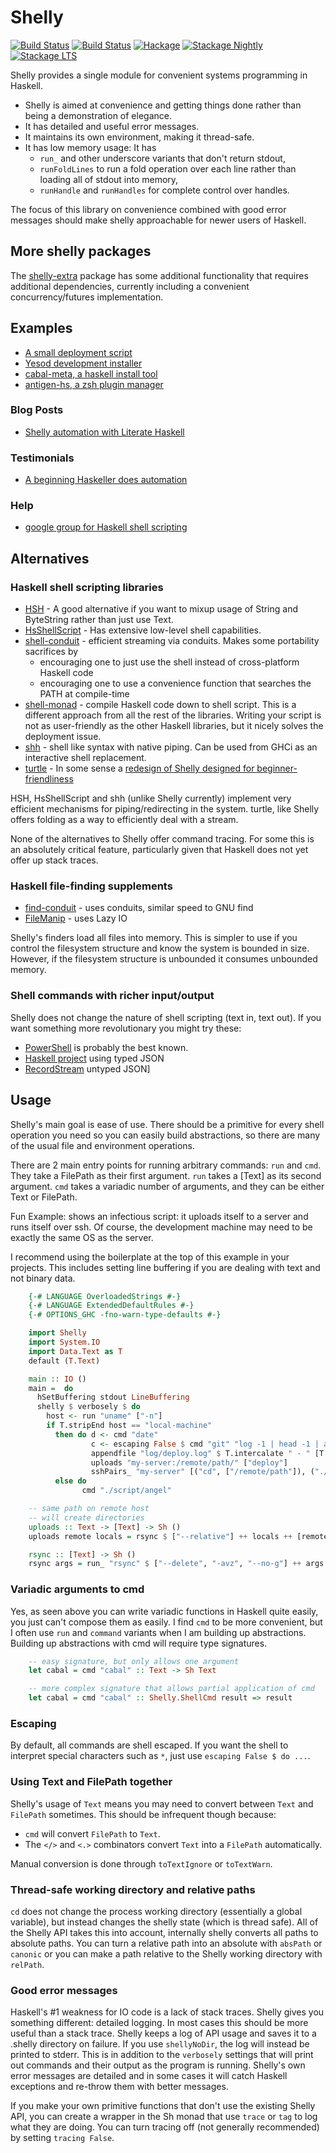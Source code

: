 # Shelly

[![Build Status](https://github.com/gregwebs/Shelly.hs/actions/workflows/haskell-ci.yml/badge.svg?branch=master)](https://github.com/gregwebs/Shelly.hs/actions/workflows/haskell-ci.yml)
[![Build Status](https://github.com/gregwebs/Shelly.hs/actions/workflows/mac-win-ci.yml/badge.svg?branch=master)](https://github.com/gregwebs/Shelly.hs/actions/workflows/mac-win-ci.yml)
[![Hackage](https://img.shields.io/hackage/v/shelly.svg)](https://hackage.haskell.org/package/shelly)
[![Stackage Nightly](http://stackage.org/package/shelly/badge/nightly)](http://stackage.org/nightly/package/shelly)
[![Stackage LTS](http://stackage.org/package/shelly/badge/lts)](http://stackage.org/lts/package/shelly)

Shelly provides a single module for convenient systems programming in Haskell.

* Shelly is aimed at convenience and getting things done rather than being a demonstration of elegance.
* It has detailed and useful error messages.
* It maintains its own environment, making it thread-safe.
* It has low memory usage:  It has
  * `run_` and other underscore variants that don't return stdout,
  * `runFoldLines` to run a fold operation over each line rather than loading all of stdout into memory,
  * `runHandle` and `runHandles` for complete control over handles.

The focus of this library on convenience combined with good error messages should make shelly approachable for newer users of Haskell.



## More shelly packages

The [shelly-extra](https://hackage.haskell.org/package/shelly-extra) package has some additional functionality that requires additional dependencies, currently including a convenient concurrency/futures implementation.


## Examples

* [A small deployment script](https://adinapoli.github.io/alfredodinapoli.com/posts/2015-11-03-how-i-deploy-haskell-code.html)
* [Yesod development installer](https://github.com/yesodweb/scripts/blob/master/install.hs)
* [cabal-meta, a haskell install tool](https://github.com/yesodweb/cabal-meta/blob/master/main.hs)
* [antigen-hs, a zsh plugin manager](https://github.com/Tarrasch/antigen-hs)


### Blog Posts

* [Shelly automation with Literate Haskell](https://scholarslab.lib.virginia.edu/blog/shell-programming-in-haskell-converting-s5-slides-to-pdf/)


### Testimonials

* [A beginning Haskeller does automation](https://www.reddit.com/r/haskell/comments/w86gu/my_current_job_task_is_boring_so_i_wrote_a_simple/)

### Help

* [google group for Haskell shell scripting](https://groups.google.com/forum/#!forum/haskell-shell-scripting)

## Alternatives

### Haskell shell scripting libraries


* [HSH](https://hackage.haskell.org/package/HSH) - A good alternative if you want to mixup usage of String and ByteString rather than just use Text.
* [HsShellScript](https://hackage.haskell.org/packages/archive/hsshellscript/3.1.0/doc/html/HsShellScript.html) - Has extensive low-level shell capabilities.
* [shell-conduit](https://hackage.haskell.org/package/shell-conduit) - efficient streaming via conduits. Makes some portability sacrifices by
  * encouraging one to just use the shell instead of cross-platform Haskell code
  * encouraging one to use a convenience function that searches the PATH at compile-time
* [shell-monad](https://hackage.haskell.org/package/shell-monad) - compile Haskell code down to shell script. This is a different approach from all the rest of the libraries. Writing your script is not as user-friendly as the other Haskell libraries, but it nicely solves the deployment issue.
* [shh](https://hackage.haskell.org/package/shh) - shell like syntax with native piping. Can be used from GHCi as an interactive shell replacement.
* [turtle](https://hackage.haskell.org/package/turtle) - In some sense a [redesign of Shelly designed for beginner-friendliness](https://www.reddit.com/r/haskell/comments/2u6b8m/use_haskell_for_shell_scripting/co5ucq9)

HSH, HsShellScript and shh (unlike Shelly currently) implement very efficient mechanisms for piping/redirecting in the system.
turtle, like Shelly offers folding as a way to efficiently deal with a stream.

None of the alternatives to Shelly offer command tracing.
For some this is an absolutely critical feature, particularly given that Haskell does not yet offer up stack traces.


### Haskell file-finding supplements

* [find-conduit](https://hackage.haskell.org/package/find-conduit) - uses conduits, similar speed to GNU find
* [FileManip](https://hackage.haskell.org/package/FileManip) - uses Lazy IO

Shelly's finders load all files into memory. This is simpler to use if you control the filesystem structure and know the system is bounded in size. However, if the filesystem structure is unbounded it consumes unbounded memory.


### Shell commands with richer input/output

Shelly does not change the nature of shell scripting (text in, text out).
If you want something more revolutionary you might try these:

* [PowerShell](https://github.com/PowerShell/PowerShell) is probably the best known.
* [Haskell project](https://github.com/pkamenarsky/ytools) using typed JSON
* [RecordStream](https://github.com/benbernard/RecordStream) untyped JSON]


## Usage

Shelly's main goal is ease of use.
There should be a primitive for every shell operation you need so you can easily build abstractions, so there are many of the usual file and environment operations.

There are 2 main entry points for running arbitrary commands: `run` and `cmd`.
They take a FilePath as their first argument. `run` takes a [Text] as its second argument.
`cmd` takes a variadic number of arguments, and they can be either Text or FilePath.

Fun Example: shows an infectious script: it uploads itself to a server and runs itself over ssh.
Of course, the development machine may need to be exactly the same OS as the server.

I recommend using the boilerplate at the top of this example in your projects.
This includes setting line buffering if you are dealing with text and not binary data.

```haskell
    {-# LANGUAGE OverloadedStrings #-}
    {-# LANGUAGE ExtendedDefaultRules #-}
    {-# OPTIONS_GHC -fno-warn-type-defaults #-}

    import Shelly
    import System.IO
    import Data.Text as T
    default (T.Text)

    main :: IO ()
    main =  do
      hSetBuffering stdout LineBuffering
      shelly $ verbosely $ do
        host <- run "uname" ["-n"]
        if T.stripEnd host == "local-machine"
          then do d <- cmd "date"
                  c <- escaping False $ cmd "git" "log -1 | head -1 | awk '{print $2}'"
                  appendfile "log/deploy.log" $ T.intercalate " - " [T.stripEnd d, c]
                  uploads "my-server:/remote/path/" ["deploy"]
                  sshPairs_ "my-server" [("cd", ["/remote/path"]), ("./deploy", [])]
          else do
                cmd "./script/angel"

    -- same path on remote host
    -- will create directories
    uploads :: Text -> [Text] -> Sh ()
    uploads remote locals = rsync $ ["--relative"] ++ locals ++ [remote]

    rsync :: [Text] -> Sh ()
    rsync args = run_ "rsync" $ ["--delete", "-avz", "--no-g"] ++ args
```

### Variadic arguments to cmd

Yes, as seen above you can write variadic functions in Haskell quite easily, you just can't compose them as easily.
I find `cmd` to be more convenient, but I often use `run` and `command` variants when I am building up abstractions.
Building up abstractions with cmd will require type signatures.

```haskell
    -- easy signature, but only allows one argument
    let cabal = cmd "cabal" :: Text -> Sh Text

    -- more complex signature that allows partial application of cmd
    let cabal = cmd "cabal" :: Shelly.ShellCmd result => result
```


### Escaping

By default, all commands are shell escaped.
If you want the shell to interpret special characters such as `*`, just use `escaping False $ do ...`.

### Using Text and FilePath together

Shelly's usage of `Text` means you may need to convert between `Text` and `FilePath` sometimes.
This should be infrequent though because:

* `cmd` will convert `FilePath` to `Text`.
* The `</>` and `<.>` combinators convert `Text` into a `FilePath` automatically.

Manual conversion is done through `toTextIgnore` or `toTextWarn`.


### Thread-safe working directory and relative paths

`cd` does not change the process working directory (essentially a global variable), but instead changes the shelly state (which is thread safe).
All of the Shelly API takes this into account, internally shelly converts all paths to absolute paths. You can turn a relative path into an absolute with `absPath` or `canonic` or you can make a path relative to the Shelly working directory with `relPath`.


### Good error messages

Haskell's #1 weakness for IO code is a lack of stack traces.
Shelly gives you something different: detailed logging.
In most cases this should be more useful than a stack trace.
Shelly keeps a log of API usage and saves it to a .shelly directory on failure.
If you use `shellyNoDir`, the log will instead be printed to stderr.
This is in addition to the `verbosely` settings that will print out commands and their output as the program is running.
Shelly's own error messages are detailed and in some cases it will catch Haskell exceptions and re-throw them with better messages.

If you make your own primitive functions that don't use the existing Shelly API, you can create a wrapper in the Sh monad that use `trace` or `tag` to log what they are doing.
You can turn tracing off (not generally recommended) by setting `tracing False`.

